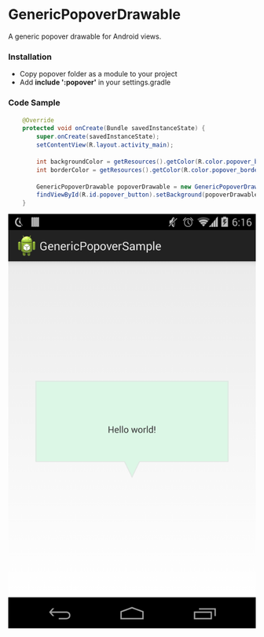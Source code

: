 GenericPopoverDrawable
======================

A generic popover drawable for Android views.

### Installation 
* Copy popover folder as a module to your project
* Add **include ':popover'** in your settings.gradle

### Code Sample 
```java
    @Override
    protected void onCreate(Bundle savedInstanceState) {
        super.onCreate(savedInstanceState);
        setContentView(R.layout.activity_main);

        int backgroundColor = getResources().getColor(R.color.popover_background);
        int borderColor = getResources().getColor(R.color.popover_border);

        GenericPopoverDrawable popoverDrawable = new GenericPopoverDrawable(backgroundColor, borderColor);
        findViewById(R.id.popover_button).setBackground(popoverDrawable);
    }
```


![Example Image](sample.png "Example Image")
